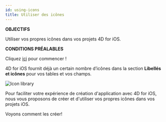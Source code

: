 ```yaml
---
id: using-icons
title: Utiliser des icônes
---
```

<div class = "objectives"> 

**OBJECTIFS**

Utiliser vos propres icônes dans vos projets 4D for iOS.</div> <div class = "prerequisites"> 

**CONDITIONS PRÉALABLES**

Cliquez [ici](prerequisites.html) pour commencer !</div> 

4D for iOS fournit déjà un certain nombre d’icônes dans la section **Libellés et icônes** pour vos tables et vos champs.

![Icon library](assets/fr/custom-icons/icon-library.png)

Pour faciliter votre expérience de création d'application avec 4D for iOS, nous vous proposons de créer et d'utiliser vos propres icônes dans vos projets iOS.

Voyons comment les créer!